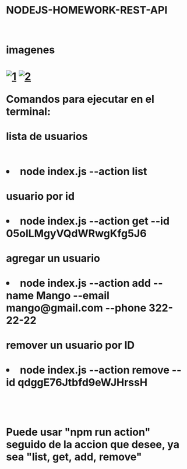 # NODEJS-HOMEWORK-REST-API





<br/>
<h1>imagenes <h1>
<a href='https://ibb.co/sWGXttg/' target='_blank'>
<img src='https://ibb.co/sWGXttg' border='0' alt='1'/></a>


<a href='https://ibb.co/6FHmMMP' target='_blank'>
<img src='https://ibb.co/6FHmMMP' border='0' alt='2'/></a>


Comandos para ejecutar en el terminal:<br/><br/>
<b>
lista de usuarios<br/><br/>
</b>
<li>node index.js --action list<br/><br/></li>
<b>
usuario por id<br/><br/>
</b>
<li>node index.js --action get --id 05olLMgyVQdWRwgKfg5J6<br/><br/></li>
<b>
agregar un usuario<br/><br/>
</b>
<li>node index.js --action add --name Mango --email mango@gmail.com --phone 322-22-22<br/><br/></li>
<b>
remover un usuario por ID<br/><br/>
</b>
<li>node index.js --action remove --id qdggE76Jtbfd9eWJHrssH<br/><br/></li>
<br/><br/>
Puede usar "npm run action" seguido de la accion que desee, ya sea "list, get, add, remove"
